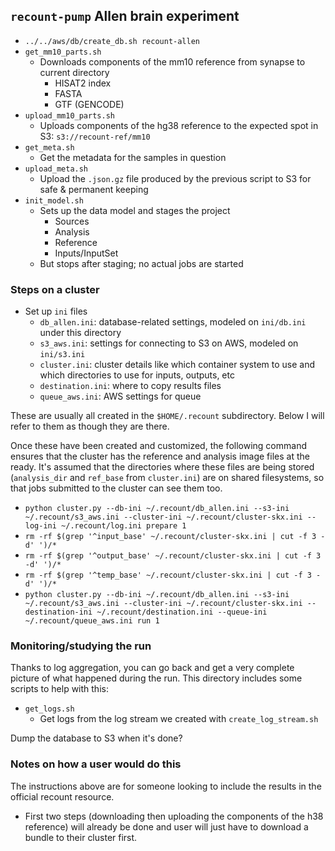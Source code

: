 ## `recount-pump` Allen brain experiment

* `../../aws/db/create_db.sh recount-allen`
* `get_mm10_parts.sh`
    * Downloads components of the mm10 reference from synapse to current directory
        * HISAT2 index
        * FASTA
        * GTF (GENCODE)
* `upload_mm10_parts.sh`
    * Uploads components of the hg38 reference to the expected spot in S3: `s3://recount-ref/mm10`
* `get_meta.sh`
    * Get the metadata for the samples in question
* `upload_meta.sh`
    * Upload the `.json.gz` file produced by the previous script to S3 for safe & permanent keeping
* `init_model.sh`
    * Sets up the data model and stages the project
        * Sources
        * Analysis
        * Reference
        * Inputs/InputSet
    * But stops after staging; no actual jobs are started

### Steps on a cluster

* Set up `ini` files
    * `db_allen.ini`: database-related settings, modeled on `ini/db.ini` under this directory
    * `s3_aws.ini`: settings for connecting to S3 on AWS, modeled on `ini/s3.ini`
    * `cluster.ini`: cluster details like which container system to use and which directories to use for inputs, outputs, etc
    * `destination.ini`: where to copy results files
    * `queue_aws.ini`: AWS settings for queue
    
These are usually all created in the `$HOME/.recount` subdirectory.  Below I will refer to them as though they are there.

Once these have been created and customized, the following command ensures that the cluster has the reference and analysis image files at the ready.  It's assumed that the directories where these files are being stored (`analysis_dir` and `ref_base` from `cluster.ini`) are on shared filesystems, so that jobs submitted to the cluster can see them too.

* `python cluster.py --db-ini ~/.recount/db_allen.ini --s3-ini ~/.recount/s3_aws.ini --cluster-ini ~/.recount/cluster-skx.ini --log-ini ~/.recount/log.ini prepare 1`
* `rm -rf $(grep '^input_base' ~/.recount/cluster-skx.ini | cut -f 3 -d' ')/*`
* `rm -rf $(grep '^output_base' ~/.recount/cluster-skx.ini | cut -f 3 -d' ')/*`
* `rm -rf $(grep '^temp_base' ~/.recount/cluster-skx.ini | cut -f 3 -d' ')/*`
* `python cluster.py --db-ini ~/.recount/db_allen.ini --s3-ini ~/.recount/s3_aws.ini --cluster-ini ~/.recount/cluster-skx.ini --destination-ini ~/.recount/destination.ini --queue-ini ~/.recount/queue_aws.ini run 1`

### Monitoring/studying the run

Thanks to log aggregation, you can go back and get a very complete picture of what happened during the run.  This directory includes some scripts to help with this:

* `get_logs.sh`
    * Get logs from the log stream we created with `create_log_stream.sh`

Dump the database to S3 when it's done?

### Notes on how a user would do this

The instructions above are for someone looking to include the results in the official recount resource.

* First two steps (downloading then uploading the components of the h38 reference) will already be done and user will just have to download a bundle to their cluster first.